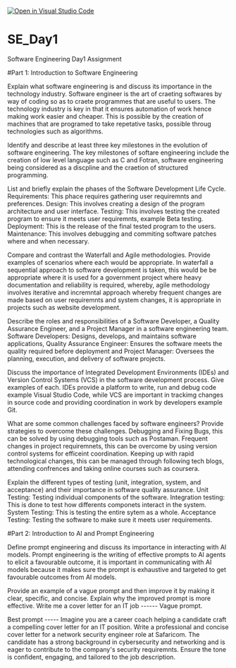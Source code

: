 [![Open in Visual Studio Code](https://classroom.github.com/assets/open-in-vscode-2e0aaae1b6195c2367325f4f02e2d04e9abb55f0b24a779b69b11b9e10269abc.svg)](https://classroom.github.com/online_ide?assignment_repo_id=18607033&assignment_repo_type=AssignmentRepo)
# SE_Day1
Software Engineering Day1 Assignment

#Part 1: Introduction to Software Engineering

Explain what software engineering is and discuss its importance in the technology industry.
Software engineer is the art of craeting softwares by way of coding so as to craete programmes that are useful to users. 
The technology industry is key in that it ensures automation of work hence making work easier and cheaper. This is possible by the creation of machines that are programed to take repetative tasks, possible throug technologies such as algorithms.

Identify and describe at least three key milestones in the evolution of software engineering.
The key milestones of softare engineering include the creation of low level language such as C and Fotran, software engineering being considered as a discpline and the craetion of structured programming.

List and briefly explain the phases of the Software Development Life Cycle.
Requirements: This phace requires gathering user requiremnts and preferences.
Design: This involves creating a design of the program architecture and user interface.
Testing: This involves testing the created program to ensure it meets user requiremnts, example Beta testing.
Deployment: This is the release of the final tested program to the users.
Maintenance: This involves debugging and commiting software patches where and when necessary.

Compare and contrast the Waterfall and Agile methodologies. Provide examples of scenarios where each would be appropriate.
In waterfall a sequential approach to software development is taken, this would be be appropriate where it is used for a government project where heavy documentation and reliability is required, whereby, agile methodology involves iterative and incremntal approach whereby frequent changes are made based on user requiremnts and system changes, it is appropriate in projects such as website development.

Describe the roles and responsibilities of a Software Developer, a Quality Assurance Engineer, and a Project Manager in a software engineering team.
Software Developers: Designs, develops, and maintains software applications, Quality Assurance Engineer: Ensures the software meets the quality required before deployment and Project Manager: Oversees the planning, execution, and delivery of software projects.

Discuss the importance of Integrated Development Environments (IDEs) and Version Control Systems (VCS) in the software development process. Give examples of each.
IDEs provide a platform to write, run and debug code example Visual Studio Code, while VCS are important in trackimg changes in source code and providing coordination in work by developers example Git.

What are some common challenges faced by software engineers? Provide strategies to overcome these challenges.
Debugging and Fixing Bugs, this can be solved by using debugging tools such as Postaman.
Frequent changes in project requiremnets, this can be overcome by using version control systems for efficeint coordination.
Keeping up with rapid technological changes, this can be managed through following tech blogs, attending confrences and taking online courses such as coursera.

Explain the different types of testing (unit, integration, system, and acceptance) and their importance in software quality assurance.
Unit Testing: Testing individual components of the software.
Integration testing: This is done to test how differents componets interact in the system.
System Testing: This is testing the entire sytem as a whole.
Acceptance Testing: Testing the software to make sure it meets user requirements.

#Part 2: Introduction to AI and Prompt Engineering


Define prompt engineering and discuss its importance in interacting with AI models.
Prompt engineering is the writing of effective prompts to AI agents to elicit a favourable outcome, it is important in communicating with AI models because it makes sure the prompt is exhaustive and targeted to get favourable outcomes from AI models.

Provide an example of a vague prompt and then improve it by making it clear, specific, and concise. Explain why the improved prompt is more effective.
Write me a cover letter for an IT job ------ Vague prompt.

Best prompt ----- Imagine you are a career coach helping a candidate craft a compelling cover letter for an IT position. Write a professional and concise cover letter for a network security engineer role at Safaricom. The candidate has a strong background in cybersecurity and networking and is eager to contribute to the company's security requiremnts. Ensure the tone is confident, engaging, and tailored to the job description.
